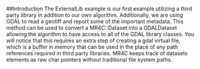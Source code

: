 ##Introduction
The ExternalLib example is our first example utilizing a third party library in addition to our own algorithm.
Additionally, we are using GDAL to read a geotiff and report some of the important metadata.
This method can be used to convert a MR4C::Dataset into a GDALDataset
allowing the algorithm to have access to all of the GDAL library classes.
You will notice that this requires an extra step of creating a gdal virtual file,
which is a buffer in memory that can be used in the place of any path references required in third party libraries. MR4C keeps track of datasets elements as raw char pointers without traditional file system paths.

